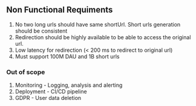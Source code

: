 ## Non Functional Requiments
1. No two long urls should have same shortUrl. Short urls generation should be consistent
2. Redirection should be highly available to be able to access the original url.
3. Low latency for redirection (< 200 ms to redirect to original url)
4. Must support 100M DAU and 1B short urls

### Out of scope
1. Monitoring - Logging, analysis and alerting
2. Deployment - CI/CD pipeline
3. GDPR - User data deletion